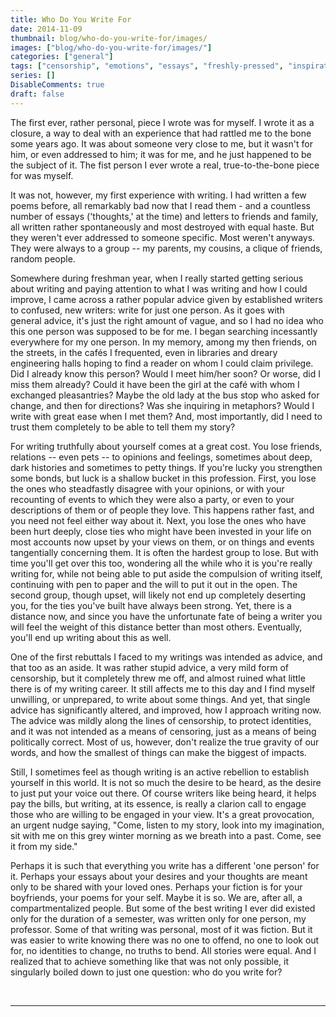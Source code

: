 ```yaml
---
title: Who Do You Write For
date: 2014-11-09
thumbnail: blog/who-do-you-write-for/images/
images: ["blog/who-do-you-write-for/images/"]
categories: ["general"]
tags: ["censorship", "emotions", "essays", "freshly-pressed", "inspiration", "journals", "life", "on-writing", "questions", "reading", "thoughts", "writers", "writing", "writing-advice"]
series: []
DisableComments: true
draft: false
---
```


The first ever, rather personal, piece I wrote was for myself. I wrote it as a closure, a way to deal with an experience that had rattled me to the bone some years ago. It was about someone very close to me, but it wasn't for him, or even addressed to him; it was for me, and he just happened to be the subject of it. The fist person I ever wrote a real, true-to-the-bone piece for was myself.

It was not, however, my first experience with writing. I had written a few poems before, all remarkably bad now that I read them - and a countless number of essays ('thoughts,' at the time) and letters to friends and family, all written rather spontaneously and most destroyed with equal haste. But they weren't ever addressed to someone specific. Most weren't anyways. They were always to a group -- my parents, my cousins, a clique of friends, random people.

Somewhere during freshman year, when I really started getting serious about writing and paying attention to what I was writing and how I could improve, I came across a rather popular advice given by established writers to confused, new writers: write for just one person. As it goes with general advice, it's just the right amount of vague, and so I had no idea who this one person was supposed to be for me. I began searching incessantly everywhere for my one person. In my memory, among my then friends, on the streets, in the cafés I frequented, even in libraries and dreary engineering halls hoping to find a reader on whom I could claim privilege. Did I already know this person? Would I meet him/her soon? Or worse, did I miss them already? Could it have been the girl at the café with whom I exchanged pleasantries? Maybe the old lady at the bus stop who asked for change, and then for directions? Was she inquiring in metaphors? Would I write with great ease when I met them? And, most importantly, did I need to trust them completely to be able to tell them my story?  

For writing truthfully about yourself comes at a great cost. You lose friends, relations -- even pets -- to opinions and feelings, sometimes about deep, dark histories and sometimes to petty things. If you're lucky you strengthen some bonds, but luck is a shallow bucket in this profession. First, you lose the ones who steadfastly disagree with your opinions, or with your recounting of events to which they were also a party, or even to your descriptions of them or of people they love. This happens rather fast, and you need not feel either way about it. Next, you lose the ones who have been hurt deeply, close ties who might have been invested in your life on most accounts now upset by your views on them, or on things and events tangentially concerning them. It is often the hardest group to lose. But with time you'll get over this too, wondering all the while who it is you're really writing for, while not being able to put aside the compulsion of writing itself, continuing with pen to paper and the will to put it out in the open. The second group, though upset, will likely not end up completely deserting you, for the ties you've built have always been strong. Yet, there is a distance now, and since you have the unfortunate fate of being a writer you will feel the weight of this distance better than most others. Eventually, you'll end up writing about this as well.

One of the first rebuttals I faced to my writings was intended as advice, and that too as an aside. It was rather stupid advice, a very mild form of censorship, but it completely threw me off, and almost ruined what little there is of my writing career. It still affects me to this day and I find myself unwilling, or unprepared, to write about some things. And yet, that single advice has significantly altered, and improved, how I approach writing now. The advice was mildly along the lines of censorship, to protect identities, and it was not intended as a means of censoring, just as a means of being politically correct. Most of us, however, don't realize the true gravity of our words, and how the smallest of things can make the biggest of impacts.  

Still, I sometimes feel as though writing is an active rebellion to establish yourself in this world. It is not so much the desire to be heard, as the desire to just put your voice out there. Of course writers like being heard, it helps pay the bills, but writing, at its essence, is really a clarion call to engage those who are willing to be engaged in your view. It's a great provocation, an urgent nudge saying, "Come, listen to my story, look into my imagination, sit with me on this grey winter morning as we breath into a past. Come, see it from my side."

Perhaps it is such that everything you write has a different 'one person' for it. Perhaps your essays about your desires and your thoughts are meant only to be shared with your loved ones. Perhaps your fiction is for your boyfriends, your poems for your self. Maybe it is so. We are, after all, a compartmentalized people. But some of the best writing I ever did existed only for the duration of a semester, was written only for one person, my professor. Some of that writing was personal, most of it was fiction. But it was easier to write knowing there was no one to offend, no one to look out for, no identities to change, no truths to bend. All stories were equal. And I realized that to achieve something like that was not only possible, it singularly boiled down to just one question: who do you write for?

<br>

---
